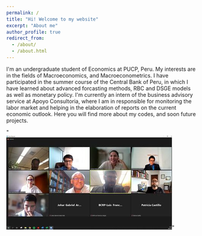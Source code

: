 ```yaml
---
permalink: /
title: "Hi! Welcome to my website"
excerpt: "About me"
author_profile: true
redirect_from: 
  - /about/
  - /about.html
---
```


I'm an undergraduate student of Economics at PUCP, Peru. My interests are in the fields of Macroeconomics, and Macroeconometrics. I have participated in the summer course of the Central Bank of Peru, in which I have learned about advanced forcasting methods, RBC and DSGE models as well as monetary policy. I'm currently an intern of the business advisory service at Apoyo Consultoria, where I am in responsible for monitoring the labor market and helping in the elaboration of reports on the current economic outlook. Here you will find more about my codes, and soon future projects.

"<br/><img src='/images/foto.jpg'>"